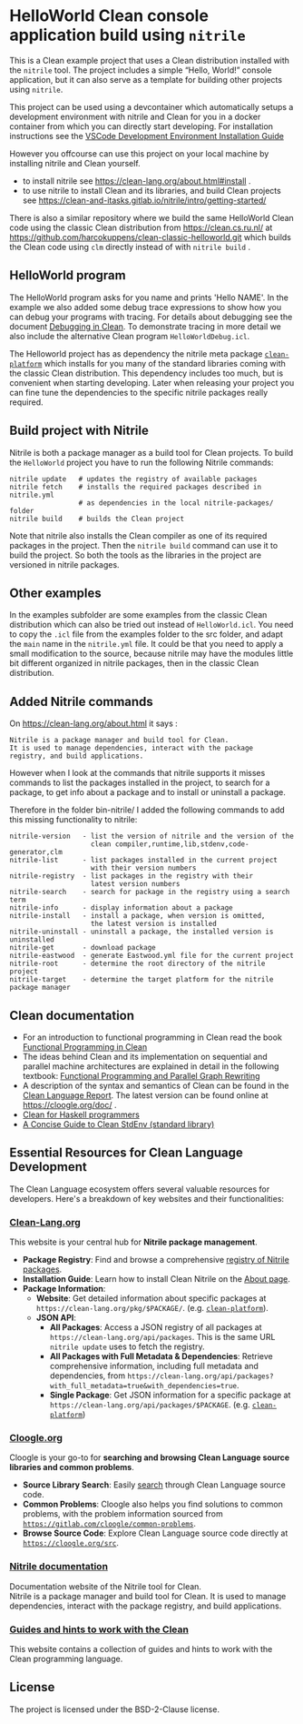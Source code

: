 # HelloWorld Clean console application build using `nitrile`

This is a Clean example project that uses a Clean distribution installed with the
`nitrile` tool. The project includes a simple “Hello, World!” console application,
but it can also serve as a template for building other projects using `nitrile`.

This project can be used using a devcontainer which automatically setups a
development environment with nitrile and Clean for you in a docker container from
which you can directly start developing. For installation instructions see the
[VSCode Development Environment Installation Guide](./DevContainer.md)

However you offcourse can use this project on your local machine by installing
nitrile and Clean yourself.

- to install nitrile see https://clean-lang.org/about.html#install .
- to use nitrile to install Clean and its libraries, and build Clean projects see
  https://clean-and-itasks.gitlab.io/nitrile/intro/getting-started/

There is also a similar repository where we build the same HelloWorld Clean code
using the classic Clean distribution from https://clean.cs.ru.nl/ 
at https://github.com/harcokuppens/clean-classic-helloworld.git which builds 
the Clean code using `clm` directly instead of with `nitrile build` .

## HelloWorld program

The HelloWorld program asks for you name and prints 'Hello NAME'. In the example we
also added some debug trace expressions to show how you can debug your programs with
tracing. For details about debugging see the document
[Debugging in Clean](./Debugging.md). To demonstrate tracing in more detail we also
include the alternative Clean program `HelloWorldDebug.icl`.

The Helloworld project has as dependency the nitrile meta package
[`clean-platform`](https://clean-lang.org/pkg/clean-platform/) which installs for you
many of the standard libraries coming with the classic Clean distribution. This
dependency includes too much, but is convenient when starting developing. Later when
releasing your project you can fine tune the dependencies to the specific nitrile
packages really required.

## Build project with Nitrile

Nitrile is both a package manager as a build tool for Clean projects. To build the
`HelloWorld` project you have to run the following Nitrile commands:

    nitrile update   # updates the registry of available packages
    nitrile fetch    # installs the required packages described in nitrile.yml
                     # as dependencies in the local nitrile-packages/ folder
    nitrile build    # builds the Clean project

Note that nitrile also installs the Clean compiler as one of its required packages in
the project. Then the `nitrile build` command can use it to build the project. So
both the tools as the libraries in the project are versioned in nitrile packages.

## Other examples

In the examples subfolder are some examples from the classic Clean distribution which
can also be tried out instead of `HelloWorld.icl`. You need to copy the `.icl` file
from the examples folder to the src folder, and adapt the `main` name in the
`nitrile.yml` file. It could be that you need to apply a small modification to the source, 
because nitrile may have the modules little bit different organized in nitrile packages,
then in the classic Clean distribution.


## Added Nitrile commands

On https://clean-lang.org/about.html it says :

    Nitrile is a package manager and build tool for Clean.
    It is used to manage dependencies, interact with the package
    registry, and build applications.

However when I look at the commands that nitrile supports it misses commands to list
the packages installed in the project, to search for a package, to get info about a
package and to install or uninstall a package.

Therefore in the folder bin-nitrile/ I added the following commands to add this
missing functionality to nitrile:

    nitrile-version   - list the version of nitrile and the version of the
                        clean compiler,runtime,lib,stdenv,code-generator,clm
    nitrile-list      - list packages installed in the current project
                        with their version numbers
    nitrile-registry  - list packages in the registry with their
                        latest version numbers
    nitrile-search    - search for package in the registry using a search term
    nitrile-info      - display information about a package
    nitrile-install   - install a package, when version is omitted,
                        the latest version is installed
    nitrile-uninstall - uninstall a package, the installed version is uninstalled
    nitrile-get       - download package
    nitrile-eastwood  - generate Eastwood.yml file for the current project
    nitrile-root      - determine the root directory of the nitrile project
    nitrile-target    - determine the target platform for the nitrile package manager

## Clean documentation

- For an introduction to functional programming in Clean read the book
  [Functional Programming in Clean](doc/2002_Functional_Programming_in_Clean.pdf)
- The ideas behind Clean and its implementation on sequential and parallel machine
  architectures are explained in detail in the following textbook:
  [Functional Programming and Parallel Graph Rewriting](doc/1993_Functional_Programming_and_Parallel_Graph_Rewriting.pdf)
- A description of the syntax and semantics of Clean can be found in the
  [Clean Language Report](doc/2021_CleanLanguageReport_Version3.0.pdf). The latest
  version can be found online at https://cloogle.org/doc/ .
- [Clean for Haskell programmers](2024_Clean_for_Haskell_Programmers.pdf)
- [A Concise Guide to Clean StdEnv (standard library)](doc/2018_ConciseGuideToClean3xStdEnv.pdf)

## Essential Resources for Clean Language Development

The Clean Language ecosystem offers several valuable resources for developers. Here's
a breakdown of key websites and their functionalities:

### [Clean-Lang.org](https://clean-lang.org)

This website is your central hub for **Nitrile package management**.

- **Package Registry**: Find and browse a comprehensive
  [registry of Nitrile packages](https://clean-lang.org/).
- **Installation Guide**: Learn how to install Clean Nitrile on the
  [About page](https://clean-lang.org/about.html).
- **Package Information**:
  - **Website**: Get detailed information about specific packages at
    `https://clean-lang.org/pkg/$PACKAGE/`. (e.g.
    [`clean-platform`](https://clean-lang.org/pkg/clean-platform/)).
  - **JSON API**:
    - **All Packages**: Access a JSON registry of all packages at
      `https://clean-lang.org/api/packages`. This is the same URL `nitrile update`
      uses to fetch the registry.
    - **All Packages with Full Metadata & Dependencies**: Retrieve comprehensive
      information, including full metadata and dependencies, from
      `https://clean-lang.org/api/packages?with_full_metadata=true&with_dependencies=true`.
    - **Single Package**: Get JSON information for a specific package at
      `https://clean-lang.org/api/packages/$PACKAGE`. (e.g.
      [`clean-platform`](https://clean-lang.org/api/packages/clean-platform))

### [Cloogle.org](https://cloogle.org/)

Cloogle is your go-to for **searching and browsing Clean Language source libraries
and common problems**.

- **Source Library Search**: Easily [search](https://cloogle.org/) through Clean
  Language source code.
- **Common Problems**: Cloogle also helps you find solutions to common problems, with
  the problem information sourced from
  [`https://gitlab.com/cloogle/common-problems`](https://gitlab.com/cloogle/common-problems).
- **Browse Source Code**: Explore Clean Language source code directly at
  [`https://cloogle.org/src`](https://cloogle.org/src).

### [Nitrile documentation](https://clean-and-itasks.gitlab.io/nitrile/)

Documentation website of the Nitrile tool for Clean.  
Nitrile is a package manager and build tool for Clean. It is used to manage
dependencies, interact with the package registry, and build applications.

### [Guides and hints to work with the Clean](https://top-software.gitlab.io/clean-lang/)

This website contains a collection of guides and hints to work with the Clean
programming language.

## License

The project is licensed under the BSD-2-Clause license.

